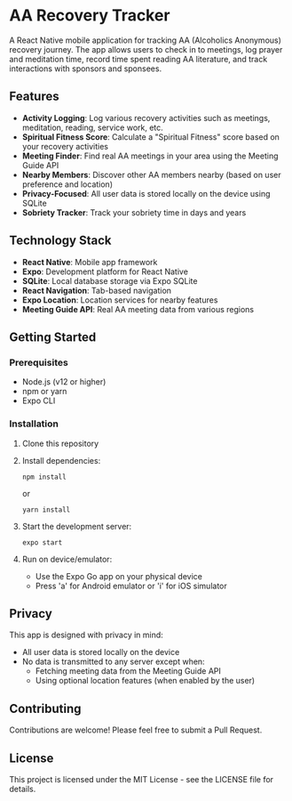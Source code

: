 # AA Recovery Tracker

A React Native mobile application for tracking AA (Alcoholics Anonymous) recovery journey. The app allows users to check in to meetings, log prayer and meditation time, record time spent reading AA literature, and track interactions with sponsors and sponsees.

## Features

- **Activity Logging**: Log various recovery activities such as meetings, meditation, reading, service work, etc.
- **Spiritual Fitness Score**: Calculate a "Spiritual Fitness" score based on your recovery activities
- **Meeting Finder**: Find real AA meetings in your area using the Meeting Guide API
- **Nearby Members**: Discover other AA members nearby (based on user preference and location)
- **Privacy-Focused**: All user data is stored locally on the device using SQLite
- **Sobriety Tracker**: Track your sobriety time in days and years

## Technology Stack

- **React Native**: Mobile app framework
- **Expo**: Development platform for React Native
- **SQLite**: Local database storage via Expo SQLite
- **React Navigation**: Tab-based navigation
- **Expo Location**: Location services for nearby features
- **Meeting Guide API**: Real AA meeting data from various regions

## Getting Started

### Prerequisites

- Node.js (v12 or higher)
- npm or yarn
- Expo CLI

### Installation

1. Clone this repository
2. Install dependencies:
   ```
   npm install
   ```
   or
   ```
   yarn install
   ```

3. Start the development server:
   ```
   expo start
   ```

4. Run on device/emulator:
   - Use the Expo Go app on your physical device
   - Press 'a' for Android emulator or 'i' for iOS simulator

## Privacy

This app is designed with privacy in mind:
- All user data is stored locally on the device
- No data is transmitted to any server except when:
  - Fetching meeting data from the Meeting Guide API
  - Using optional location features (when enabled by the user)

## Contributing

Contributions are welcome! Please feel free to submit a Pull Request.

## License

This project is licensed under the MIT License - see the LICENSE file for details.